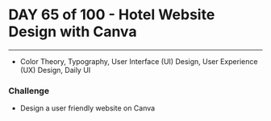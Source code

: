 # DAY 65 of 100 - Hotel Website Design with Canva
-------

- Color Theory, Typography, User Interface (UI) Design, User Experience (UX) Design, Daily UI 

### Challenge
 
- Design a user friendly website on Canva
